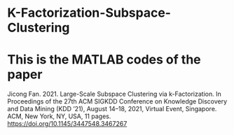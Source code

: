 # K-Factorization-Subspace-Clustering
# This is the MATLAB codes of the paper
Jicong Fan. 2021. Large-Scale Subspace Clustering via k-Factorization. In
Proceedings of the 27th ACM SIGKDD Conference on Knowledge Discovery and
Data Mining (KDD ’21), August 14–18, 2021, Virtual Event, Singapore. ACM,
New York, NY, USA, 11 pages. https://doi.org/10.1145/3447548.3467267
